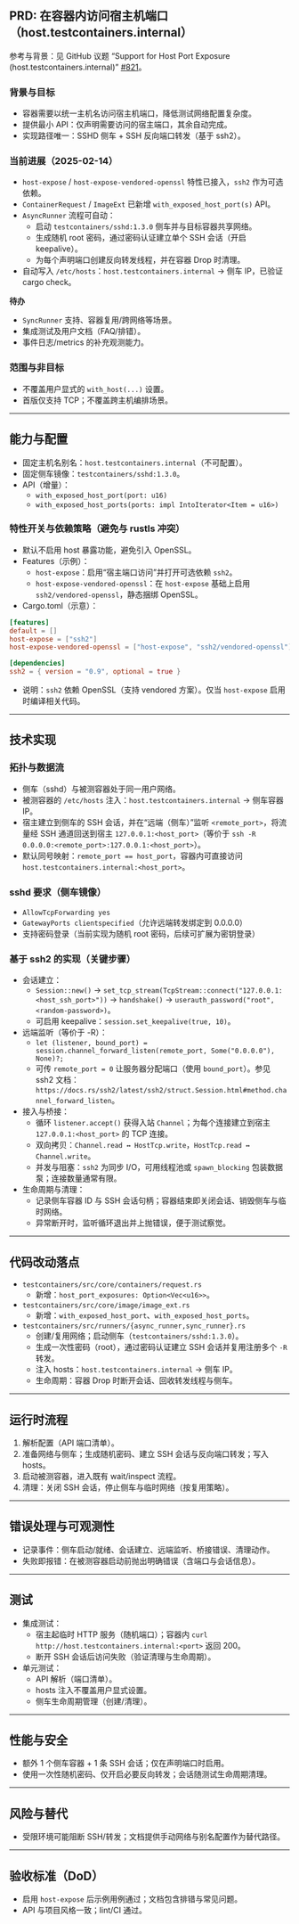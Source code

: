 ## PRD: 在容器内访问宿主机端口（host.testcontainers.internal）

参考与背景：见 GitHub 议题 “Support for Host Port Exposure (host.testcontainers.internal)” [#821](https://github.com/testcontainers/testcontainers-rs/issues/821)。

### 背景与目标

- 容器需要以统一主机名访问宿主机端口，降低测试网络配置复杂度。
- 提供最小 API：仅声明需要访问的宿主端口，其余自动完成。
- 实现路径唯一：SSHD 侧车 + SSH 反向端口转发（基于 ssh2）。

### 当前进展（2025-02-14）

- `host-expose` / `host-expose-vendored-openssl` 特性已接入，`ssh2` 作为可选依赖。
- `ContainerRequest` / `ImageExt` 已新增 `with_exposed_host_port(s)` API。
- `AsyncRunner` 流程可自动：
  - 启动 `testcontainers/sshd:1.3.0` 侧车并与目标容器共享网络。
  - 生成随机 root 密码，通过密码认证建立单个 SSH 会话（开启 keepalive）。
  - 为每个声明端口创建反向转发线程，并在容器 Drop 时清理。
- 自动写入 `/etc/hosts`：`host.testcontainers.internal` → 侧车 IP，已验证 cargo check。

**待办**

- `SyncRunner` 支持、容器复用/跨网络等场景。
- 集成测试及用户文档（FAQ/排错）。
- 事件日志/metrics 的补充观测能力。

### 范围与非目标

- 不覆盖用户显式的 `with_host(...)` 设置。
- 首版仅支持 TCP；不覆盖跨主机编排场景。

---

## 能力与配置

- 固定主机名别名：`host.testcontainers.internal`（不可配置）。
- 固定侧车镜像：`testcontainers/sshd:1.3.0`。
- API（增量）：
  - `with_exposed_host_port(port: u16)`
  - `with_exposed_host_ports(ports: impl IntoIterator<Item = u16>)`

### 特性开关与依赖策略（避免与 rustls 冲突）

- 默认不启用 host 暴露功能，避免引入 OpenSSL。
- Features（示例）：
  - `host-expose`：启用“宿主端口访问”并打开可选依赖 `ssh2`。
  - `host-expose-vendored-openssl`：在 `host-expose` 基础上启用 `ssh2/vendored-openssl`，静态捆绑 OpenSSL。
- Cargo.toml（示意）：

```toml
[features]
default = []
host-expose = ["ssh2"]
host-expose-vendored-openssl = ["host-expose", "ssh2/vendored-openssl"]

[dependencies]
ssh2 = { version = "0.9", optional = true }
```

- 说明：`ssh2` 依赖 OpenSSL（支持 vendored 方案）。仅当 `host-expose` 启用时编译相关代码。

---

## 技术实现

### 拓扑与数据流

- 侧车（sshd）与被测容器处于同一用户网络。
- 被测容器的 `/etc/hosts` 注入：`host.testcontainers.internal` → 侧车容器 IP。
- 宿主建立到侧车的 SSH 会话，并在“远端（侧车）”监听 `<remote_port>`，将流量经 SSH 通道回送到宿主 `127.0.0.1:<host_port>`（等价于 `ssh -R 0.0.0.0:<remote_port>:127.0.0.1:<host_port>`）。
- 默认同号映射：`remote_port == host_port`，容器内可直接访问 `host.testcontainers.internal:<host_port>`。

### sshd 要求（侧车镜像）

- `AllowTcpForwarding yes`
- `GatewayPorts clientspecified`（允许远端转发绑定到 0.0.0.0）
- 支持密码登录（当前实现为随机 root 密码，后续可扩展为密钥登录）

### 基于 ssh2 的实现（关键步骤）

- 会话建立：
  - `Session::new()` → `set_tcp_stream(TcpStream::connect("127.0.0.1:<host_ssh_port>"))` → `handshake()` → `userauth_password("root", <random-password>)`。
  - 可启用 keepalive：`session.set_keepalive(true, 10)`。
- 远端监听（等价于 -R）：
  - `let (listener, bound_port) = session.channel_forward_listen(remote_port, Some("0.0.0.0"), None)?;`
  - 可传 `remote_port = 0` 让服务器分配端口（使用 `bound_port`）。参见 ssh2 文档：`https://docs.rs/ssh2/latest/ssh2/struct.Session.html#method.channel_forward_listen`。
- 接入与桥接：
  - 循环 `listener.accept()` 获得入站 `Channel`；为每个连接建立到宿主 `127.0.0.1:<host_port>` 的 TCP 连接。
  - 双向拷贝：`Channel.read ↔ HostTcp.write`，`HostTcp.read ↔ Channel.write`。
  - 并发与阻塞：`ssh2` 为同步 I/O，可用线程池或 `spawn_blocking` 包装数据泵；连接数量通常有限。
- 生命周期与清理：
  - 记录侧车容器 ID 与 SSH 会话句柄；容器结束即关闭会话、销毁侧车与临时网络。
  - 异常断开时，监听循环退出并上抛错误，便于测试察觉。

---

## 代码改动落点

- `testcontainers/src/core/containers/request.rs`
  - 新增：`host_port_exposures: Option<Vec<u16>>`。
- `testcontainers/src/core/image/image_ext.rs`
  - 新增：`with_exposed_host_port`、`with_exposed_host_ports`。
- `testcontainers/src/runners/{async_runner,sync_runner}.rs`
  - 创建/复用网络；启动侧车（`testcontainers/sshd:1.3.0`）。
  - 生成一次性密码（root），通过密码认证建立 SSH 会话并复用注册多个 `-R` 转发。
  - 注入 hosts：`host.testcontainers.internal` → 侧车 IP。
  - 生命周期：容器 Drop 时断开会话、回收转发线程与侧车。

---

## 运行时流程

1. 解析配置（API 端口清单）。
2. 准备网络与侧车；生成随机密码、建立 SSH 会话与反向端口转发；写入 hosts。
3. 启动被测容器，进入既有 wait/inspect 流程。
4. 清理：关闭 SSH 会话，停止侧车与临时网络（按复用策略）。

---

## 错误处理与可观测性

- 记录事件：侧车启动/就绪、会话建立、远端监听、桥接错误、清理动作。
- 失败即报错：在被测容器启动前抛出明确错误（含端口与会话信息）。

---

## 测试

- 集成测试：
  - 宿主起临时 HTTP 服务（随机端口）；容器内 `curl http://host.testcontainers.internal:<port>` 返回 200。
  - 断开 SSH 会话后访问失败（验证清理与生命周期）。
- 单元测试：
  - API 解析（端口清单）。
  - hosts 注入不覆盖用户显式设置。
  - 侧车生命周期管理（创建/清理）。

---

## 性能与安全

- 额外 1 个侧车容器 + 1 条 SSH 会话；仅在声明端口时启用。
- 使用一次性随机密码、仅开启必要反向转发；会话随测试生命周期清理。

---

## 风险与替代

- 受限环境可能阻断 SSH/转发；文档提供手动网络与别名配置作为替代路径。

---

## 验收标准（DoD）

- 启用 `host-expose` 后示例用例通过；文档包含排错与常见问题。
- API 与项目风格一致；lint/CI 通过。
